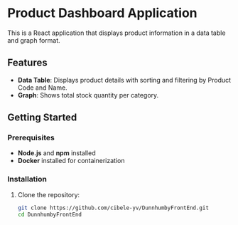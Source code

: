 # Product Dashboard Application

This is a React application that displays product information in a data table and graph format. 

## Features
- **Data Table**: Displays product details with sorting and filtering by Product Code and Name.
- **Graph**: Shows total stock quantity per category.

## Getting Started

### Prerequisites
- **Node.js** and **npm** installed
- **Docker** installed for containerization

### Installation
1. Clone the repository:
   ```bash
   git clone https://github.com/cibele-yv/DunnhumbyFrontEnd.git
   cd DunnhumbyFrontEnd